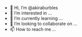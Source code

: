 - 👋 Hi, I’m @akiraburbles
- 👀 I’m interested in ...
- 🌱 I’m currently learning ...
- 💞️ I’m looking to collaborate on ...
- 📫 How to reach me ...

<!---
akiraburbles/akiraburbles is a ✨ special ✨ repository because its `README.md` (this file) appears on your GitHub profile.
You can click the Preview link to take a look at your changes.
--->
